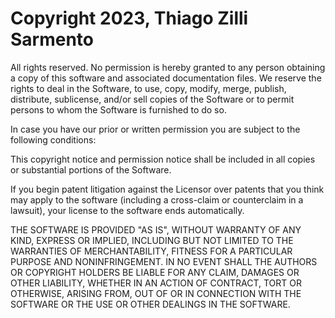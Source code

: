 # Copyright 2023, Thiago Zilli Sarmento

All rights reserved. No permission is hereby granted to any person obtaining a copy of this software and associated documentation files. We reserve the rights to deal in the Software, to use, copy, modify, merge, publish, distribute, sublicense, and/or sell copies of the Software or to permit persons to whom the Software is furnished to do so.

In case you have our prior or written permission you are subject to the following conditions:

This copyright notice and permission notice shall be included in all copies or substantial portions of the Software.

If you begin patent litigation against the Licensor over patents that you think may apply to the software (including a cross-claim or counterclaim in a lawsuit), your license to the software ends automatically.

THE SOFTWARE IS PROVIDED "AS IS", WITHOUT WARRANTY OF ANY KIND, EXPRESS OR IMPLIED, INCLUDING BUT NOT LIMITED TO THE WARRANTIES OF MERCHANTABILITY, FITNESS FOR A PARTICULAR PURPOSE AND NONINFRINGEMENT. IN NO EVENT SHALL THE AUTHORS OR COPYRIGHT HOLDERS BE LIABLE FOR ANY CLAIM, DAMAGES OR OTHER LIABILITY, WHETHER IN AN ACTION OF CONTRACT, TORT OR OTHERWISE, ARISING FROM, OUT OF OR IN CONNECTION WITH THE SOFTWARE OR THE USE OR OTHER DEALINGS IN THE SOFTWARE.
